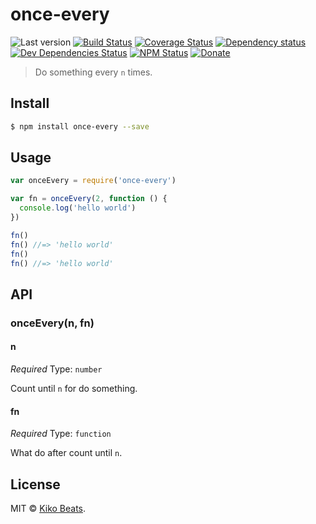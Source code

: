 # once-every

![Last version](https://img.shields.io/github/tag/Kikobeats/once-every.svg?style=flat-square)
[![Build Status](https://img.shields.io/travis/Kikobeats/once-every/master.svg?style=flat-square)](https://travis-ci.org/Kikobeats/once-every)
[![Coverage Status](https://img.shields.io/coveralls/Kikobeats/once-every.svg?style=flat-square)](https://coveralls.io/github/Kikobeats/once-every)
[![Dependency status](https://img.shields.io/david/Kikobeats/once-every.svg?style=flat-square)](https://david-dm.org/Kikobeats/once-every)
[![Dev Dependencies Status](https://img.shields.io/david/dev/Kikobeats/once-every.svg?style=flat-square)](https://david-dm.org/Kikobeats/once-every#info=devDependencies)
[![NPM Status](https://img.shields.io/npm/dm/once-every.svg?style=flat-square)](https://www.npmjs.org/package/once-every)
[![Donate](https://img.shields.io/badge/donate-paypal-blue.svg?style=flat-square)](https://paypal.me/Kikobeats)

> Do something every `n` times.

## Install

```bash
$ npm install once-every --save
```

## Usage

```js
var onceEvery = require('once-every')

var fn = onceEvery(2, function () {
  console.log('hello world')
})

fn()
fn() //=> 'hello world'
fn()
fn() //=> 'hello world'
```

## API

### onceEvery(n, fn)

#### n

*Required*
Type: `number`

Count until `n` for do something.

#### fn

*Required*
Type: `function`

What do after count until `n`.

## License

MIT © [Kiko Beats](https://github.com/Kikobeats).
